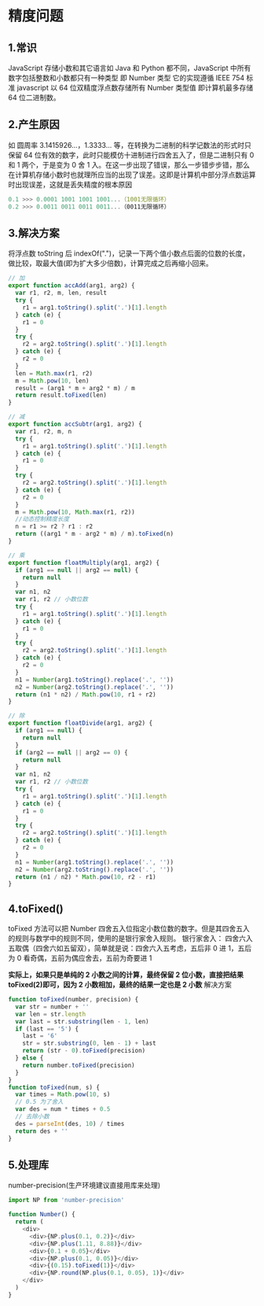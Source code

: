 # 精度问题

## 1.常识

JavaScript 存储小数和其它语言如 Java 和 Python 都不同，JavaScript 中所有数字包括整数和小数都只有一种类型 即 Number 类型 它的实现遵循 IEEE 754 标准
javascript 以 64 位双精度浮点数存储所有 Number 类型值 即计算机最多存储 64 位二进制数。

## 2.产生原因

如 圆周率 3.1415926...，1.3333... 等，在转换为二进制的科学记数法的形式时只保留 64 位有效的数字，此时只能模仿十进制进行四舍五入了，但是二进制只有 0 和 1 两个，于是变为 0 舍 1 入。在这一步出现了错误，那么一步错步步错，那么在计算机存储小数时也就理所应当的出现了误差。这即是计算机中部分浮点数运算时出现误差，这就是丢失精度的根本原因

```javascript
0.1 >>> 0.0001 1001 1001 1001...（1001无限循环）
0.2 >>> 0.0011 0011 0011 0011...（0011无限循环）
```

## 3.解决方案

将浮点数 toString 后 indexOf(".")，记录一下两个值小数点后面的位数的长度，做比较，取最大值(即为扩大多少倍数)，计算完成之后再缩小回来。

```javascript
// 加
export function accAdd(arg1, arg2) {
  var r1, r2, m, len, result
  try {
    r1 = arg1.toString().split('.')[1].length
  } catch (e) {
    r1 = 0
  }
  try {
    r2 = arg2.toString().split('.')[1].length
  } catch (e) {
    r2 = 0
  }
  len = Math.max(r1, r2)
  m = Math.pow(10, len)
  result = (arg1 * m + arg2 * m) / m
  return result.toFixed(len)
}

// 减
export function accSubtr(arg1, arg2) {
  var r1, r2, m, n
  try {
    r1 = arg1.toString().split('.')[1].length
  } catch (e) {
    r1 = 0
  }
  try {
    r2 = arg2.toString().split('.')[1].length
  } catch (e) {
    r2 = 0
  }
  m = Math.pow(10, Math.max(r1, r2))
  //动态控制精度长度
  n = r1 >= r2 ? r1 : r2
  return ((arg1 * m - arg2 * m) / m).toFixed(n)
}

// 乘
export function floatMultiply(arg1, arg2) {
  if (arg1 == null || arg2 == null) {
    return null
  }
  var n1, n2
  var r1, r2 // 小数位数
  try {
    r1 = arg1.toString().split('.')[1].length
  } catch (e) {
    r1 = 0
  }
  try {
    r2 = arg2.toString().split('.')[1].length
  } catch (e) {
    r2 = 0
  }
  n1 = Number(arg1.toString().replace('.', ''))
  n2 = Number(arg2.toString().replace('.', ''))
  return (n1 * n2) / Math.pow(10, r1 + r2)
}

// 除
export function floatDivide(arg1, arg2) {
  if (arg1 == null) {
    return null
  }
  if (arg2 == null || arg2 == 0) {
    return null
  }
  var n1, n2
  var r1, r2 // 小数位数
  try {
    r1 = arg1.toString().split('.')[1].length
  } catch (e) {
    r1 = 0
  }
  try {
    r2 = arg2.toString().split('.')[1].length
  } catch (e) {
    r2 = 0
  }
  n1 = Number(arg1.toString().replace('.', ''))
  n2 = Number(arg2.toString().replace('.', ''))
  return (n1 / n2) * Math.pow(10, r2 - r1)
}
```

## 4.toFixed()

toFixed 方法可以把 Number 四舍五入位指定小数位数的数字。但是其四舍五入的规则与数学中的规则不同，使用的是银行家舍入规则。
银行家舍入：
四舍六入五取偶（四舍六如五留双），简单就是说：四舍六入五考虑，五后非 0 进 1，五后为 0 看奇偶，五前为偶应舍去，五前为奇要进 1

**实际上，如果只是单纯的 2 小数之间的计算，最终保留 2 位小数，直接把结果 toFixed(2)即可，因为 2 小数相加，最终的结果一定也是 2 小数**
解决方案

```javascript
function toFixed(number, precision) {
  var str = number + ''
  var len = str.length
  var last = str.substring(len - 1, len)
  if (last == '5') {
    last = '6'
    str = str.substring(0, len - 1) + last
    return (str - 0).toFixed(precision)
  } else {
    return number.toFixed(precision)
  }
}
function toFixed(num, s) {
  var times = Math.pow(10, s)
  // 0.5 为了舍入
  var des = num * times + 0.5
  // 去除小数
  des = parseInt(des, 10) / times
  return des + ''
}
```

## 5.处理库

number-precision(生产环境建议直接用库来处理)

```javascript
import NP from 'number-precision'

function Number() {
  return (
    <div>
      <div>{NP.plus(0.1, 0.2)}</div>
      <div>{NP.plus(1.11, 8.88)}</div>
      <div>{0.1 + 0.05}</div>
      <div>{NP.plus(0.1, 0.05)}</div>
      <div>{(0.15).toFixed(1)}</div>
      <div>{NP.round(NP.plus(0.1, 0.05), 1)}</div>
    </div>
  )
}
```
